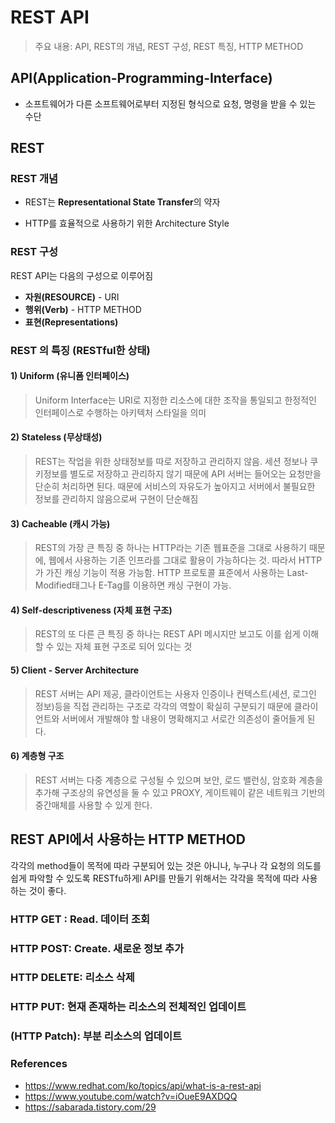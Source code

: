 # REST API

> 주요 내용: API, REST의 개념, REST 구성, REST 특징, HTTP METHOD

## API(Application-Programming-Interface)

- 소프트웨어가 다른 소프트웨어로부터 지정된 형식으로 요청, 명령을 받을 수 있는 수단

## REST

### REST 개념

- REST는  **Representational State Transfer**의 약자

- HTTP를 효율적으로 사용하기 위한 Architecture Style 

### REST 구성

REST API는 다음의 구성으로 이루어짐

- **자원(RESOURCE)** - URI
- **행위(Verb)** - HTTP METHOD
- **표현(Representations)**

### REST 의 특징 (RESTful한 상태)

#### 1) Uniform (유니폼 인터페이스)

>  Uniform Interface는 URI로 지정한 리소스에 대한 조작을 통일되고 한정적인 인터페이스로 수행하는 아키텍처 스타일을 의미

#### 2) Stateless (무상태성)

> REST는 작업을 위한 상태정보를 따로 저장하고 관리하지 않음.  세션 정보나 쿠키정보를 별도로 저장하고 관리하지 않기 때문에 API 서버는 들어오는 요청만을 단순히 처리하면 된다. 때문에 서비스의 자유도가 높아지고 서버에서 불필요한 정보를 관리하지 않음으로써 구현이 단순해짐

#### 3) Cacheable (캐시 가능)

> REST의 가장 큰 특징 중 하나는 HTTP라는 기존 웹표준을 그대로 사용하기 때문에, 웹에서 사용하는 기존 인프라를 그대로 활용이 가능하다는 것.  따라서 HTTP가 가진 캐싱 기능이 적용 가능함. HTTP 프로토콜 표준에서 사용하는 Last-Modified태그나 E-Tag를 이용하면 캐싱 구현이 가능.

#### 4) Self-descriptiveness (자체 표현 구조)

> REST의 또 다른 큰 특징 중 하나는 REST API 메시지만 보고도 이를 쉽게 이해 할 수 있는 자체 표현 구조로 되어 있다는 것

#### 5) Client - Server Architecture

> REST 서버는 API 제공, 클라이언트는 사용자 인증이나 컨텍스트(세션, 로그인 정보)등을 직접 관리하는 구조로 각각의 역할이 확실히 구분되기 때문에 클라이언트와 서버에서 개발해야 할 내용이 명확해지고 서로간 의존성이 줄어들게 된다.

#### 6) 계층형 구조

> REST 서버는 다중 계층으로 구성될 수 있으며 보안, 로드 밸런싱, 암호화 계층을 추가해 구조상의 유연성을 둘 수 있고 PROXY, 게이트웨이 같은 네트워크 기반의 중간매체를 사용할 수 있게 한다.



## REST API에서 사용하는 HTTP METHOD

각각의 method들이 목적에 따라 구분되어 있는 것은 아니나, 누구나 각 요청의 의도를 쉽게 파악할 수 있도록 RESTfu하게l API를 만들기 위해서는 각각을 목적에 따라 사용하는 것이 좋다. 

### HTTP GET : Read. 데이터 조회

### HTTP POST: Create. 새로운 정보 추가

### HTTP DELETE: 리소스 삭제

### HTTP PUT: 현재 존재하는 리소스의 전체적인 업데이트

### (HTTP Patch): 부분 리소스의 업데이트





### References

- https://www.redhat.com/ko/topics/api/what-is-a-rest-api
- https://www.youtube.com/watch?v=iOueE9AXDQQ
- https://sabarada.tistory.com/29



